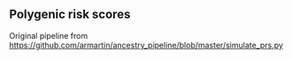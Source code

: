 ## Polygenic risk scores



Original pipeline from https://github.com/armartin/ancestry_pipeline/blob/master/simulate_prs.py


